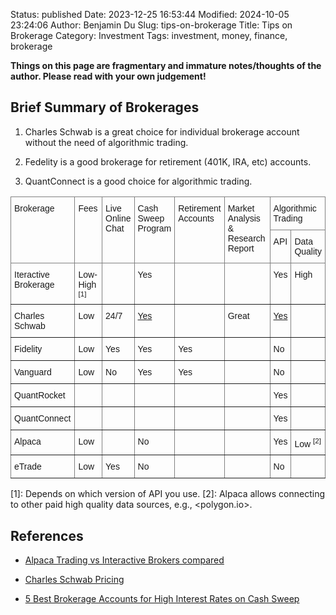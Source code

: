 Status: published
Date: 2023-12-25 16:53:44
Modified: 2024-10-05 23:24:06
Author: Benjamin Du
Slug: tips-on-brokerage
Title: Tips on Brokerage
Category: Investment
Tags: investment, money, finance, brokerage

**Things on this page are fragmentary and immature notes/thoughts of the author. Please read with your own judgement!**

## Brief Summary of Brokerages

1. Charles Schwab is a great choice for individual brokerage account
    without the need of algorithmic trading.

2. Fedelity is a good brokerage for retirement (401K, IRA, etc) accounts.

3. QuantConnect is a good choice for algorithmic trading.

<style type="text/css">
.tg  {border-collapse:collapse;border-spacing:0;}
.tg td{border-color:black;border-style:solid;border-width:1px;font-family:Arial, sans-serif;font-size:14px;
  overflow:hidden;padding:10px 5px;word-break:normal;}
.tg th{border-color:black;border-style:solid;border-width:1px;font-family:Arial, sans-serif;font-size:14px;
  font-weight:normal;overflow:hidden;padding:10px 5px;word-break:normal;}
.tg .tg-0pky{border-color:inherit;text-align:left;vertical-align:top}
</style>
<table class="tg">
<thead>
  <tr>
    <th class="tg-0pky" rowspan="2">Brokerage</th>
    <th class="tg-0pky" rowspan="2">Fees</th>
    <th class="tg-0pky" rowspan="2">
        Live <br> 
        Online <br> 
        Chat
    </th>
    <th class="tg-0pky" rowspan="2">
        Cash <br> 
        Sweep <br> 
        Program
    </th>
    <th class="tg-0pky" rowspan="2">
        Retirement <br> 
        Accounts
    </th>
    <th class="tg-0pky" rowspan="2">
        Market Analysis <br>
        &amp; Research Report
    </th>
    <th class="tg-0pky" colspan="2">
        Algorithmic <br>
        Trading
    </th>
  </tr>
  <tr>
    <th class="tg-0pky">API</th>
    <th class="tg-0pky">
        Data <br> 
        Quality
    </th>
  </tr>
</thead>
<tbody>
  <tr>
    <td class="tg-0pky">Iteractive Brokerage</td>
    <td class="tg-0pky">
        Low-High <sup>[1]</sup>
    </td>
    <td class="tg-0pky"></td>
    <td class="tg-0pky">Yes</td>
    <td class="tg-0pky"></td>
    <td class="tg-0pky"></td>
    <td class="tg-0pky">Yes</td>
    <td class="tg-0pky">High</td>
  </tr>
  <tr>
    <td class="tg-0pky">Charles Schwab</td>
    <td class="tg-0pky">Low</td>
    <td class="tg-0pky">24/7</td>
    <td class="tg-0pky">
      <a href="https://www.legendu.net/misc/blog/tips-on-charles-schwab/#cash-sweep-program"> Yes </a>
    </td>
    <td class="tg-0pky"></td>
    <td class="tg-0pky">Great</td>
    <td class="tg-0pky">
      <a href="https://www.legendu.net/misc/blog/tips-on-charles-schwab/#trader-apis"> Yes </a>
    </td>
    <td class="tg-0pky"></td>
  </tr>
  <tr>
    <td class="tg-0pky">Fidelity</td>
    <td class="tg-0pky">Low</td>
    <td class="tg-0pky">Yes</td>
    <td class="tg-0pky">Yes</td>
    <td class="tg-0pky">Yes</td>
    <td class="tg-0pky"></td>
    <td class="tg-0pky">No</td>
    <td class="tg-0pky"></td>
  </tr>
  <tr>
    <td class="tg-0pky">Vanguard</td>
    <td class="tg-0pky">Low</td>
    <td class="tg-0pky">No</td>
    <td class="tg-0pky">Yes</td>
    <td class="tg-0pky">Yes</td>
    <td class="tg-0pky"></td>
    <td class="tg-0pky">No</td>
    <td class="tg-0pky"></td>
  </tr>
  <tr>
    <td class="tg-0pky">QuantRocket</td>
    <td class="tg-0pky"></td>
    <td class="tg-0pky"></td>
    <td class="tg-0pky"></td>
    <td class="tg-0pky"></td>
    <td class="tg-0pky"></td>
    <td class="tg-0pky">Yes</td>
    <td class="tg-0pky"></td>
  </tr>
  <tr>
    <td class="tg-0pky">QuantConnect</td>
    <td class="tg-0pky"></td>
    <td class="tg-0pky"></td>
    <td class="tg-0pky"></td>
    <td class="tg-0pky"></td>
    <td class="tg-0pky"></td>
    <td class="tg-0pky">Yes</td>
    <td class="tg-0pky"></td>
  </tr>
  <tr>
    <td class="tg-0pky">Alpaca</td>
    <td class="tg-0pky">Low</td>
    <td class="tg-0pky"></td>
    <td class="tg-0pky">No</td>
    <td class="tg-0pky"></td>
    <td class="tg-0pky"></td>
    <td class="tg-0pky">Yes</td>
    <td class="tg-0pky">
        Low
        <sup>[2]</sup>
    </td>
  </tr>
  <tr>
    <td class="tg-0pky">eTrade</td>
    <td class="tg-0pky">Low</td>
    <td class="tg-0pky">Yes</td>
    <td class="tg-0pky">No</td>
    <td class="tg-0pky"></td>
    <td class="tg-0pky"></td>
    <td class="tg-0pky">No</td>
    <td class="tg-0pky"></td>
  </tr>
</tbody>
</table>

[1]: Depends on which version of API you use.
[2]: Alpaca allows connecting to other paid high quality data sources, 
e.g., <polygon.io>.

## References

- [Alpaca Trading vs Interactive Brokers compared](https://brokerchooser.com/compare/alpaca-trading-vs-interactive-brokers)

- [Charles Schwab Pricing](https://www.schwab.com/pricing)

- [5 Best Brokerage Accounts for High Interest Rates on Cash Sweep](https://www.nerdwallet.com/best/investing/brokerage-account-interest-rates)
